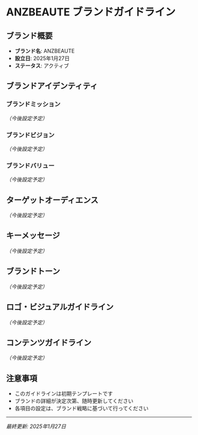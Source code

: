 # ANZBEAUTE ブランドガイドライン

## ブランド概要
- **ブランド名**: ANZBEAUTE
- **設立日**: 2025年1月27日
- **ステータス**: アクティブ

## ブランドアイデンティティ

### ブランドミッション
*（今後設定予定）*

### ブランドビジョン
*（今後設定予定）*

### ブランドバリュー
*（今後設定予定）*

## ターゲットオーディエンス
*（今後設定予定）*

## キーメッセージ
*（今後設定予定）*

## ブランドトーン
*（今後設定予定）*

## ロゴ・ビジュアルガイドライン
*（今後設定予定）*

## コンテンツガイドライン
*（今後設定予定）*

## 注意事項
- このガイドラインは初期テンプレートです
- ブランドの詳細が決定次第、随時更新してください
- 各項目の設定は、ブランド戦略に基づいて行ってください

---
*最終更新: 2025年1月27日*
